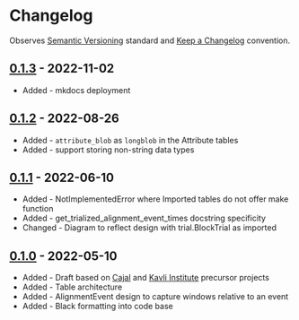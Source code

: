 # Changelog

Observes [Semantic Versioning](https://semver.org/spec/v2.0.0.html) standard and [Keep a Changelog](https://keepachangelog.com/en/1.0.0/) convention.

## [0.1.3] - 2022-11-02

+ Added - mkdocs deployment

## [0.1.2] - 2022-08-26

+ Added - `attribute_blob` as `longblob` in the Attribute tables
+ Added - support storing non-string data types

## [0.1.1] - 2022-06-10

+ Added - NotImplementedError where Imported tables do not offer make function
+ Added - get_trialized_alignment_event_times docstring specificity
+ Changed - Diagram to reflect design with trial.BlockTrial as imported

## [0.1.0] - 2022-05-10

+ Added - Draft based on [Cajal](https://github.com/cajal/pipeline) and [Kavli Institute](https://github.com/kavli-ntnu/dj-docs) precursor projects
+ Added - Table architecture
+ Added - AlignmentEvent design to capture windows relative to an event
+ Added - Black formatting into code base

[0.1.3]: https://github.com/datajoint/element-event/releases/tag/0.1.3
[0.1.2]: https://github.com/datajoint/element-event/releases/tag/0.1.2
[0.1.1]: https://github.com/datajoint/element-event/releases/tag/0.1.1
[0.1.0]: https://github.com/datajoint/element-event/releases/tag/0.1.0
